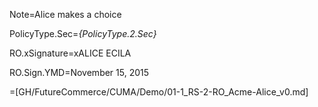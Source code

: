 Note=Alice makes a choice 

PolicyType.Sec=<i>{PolicyType.2.Sec}</i>

RO.xSignature=xALICE ECILA

RO.Sign.YMD=November 15, 2015  

=[GH/FutureCommerce/CUMA/Demo/01-1_RS-2-RO_Acme-Alice_v0.md]